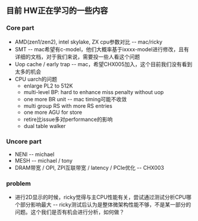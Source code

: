 ## 目前 HW正在学习的一些内容

### Core part

- AMD(zen1/zen2), intel skylake, ZX cpu参数对比	-- mac/ricky
- SMT                                                                         -- mac希望有c-model，他们大概率基于ixxxx-model进行修改，且有详细的文档，对于我们来说，需要投一些人看这个问题
- Uop cache / early trap   -- mac，希望CHX005加入，这个目前我们没有看到太多的机会
- CPU uarch的问题
  - enlarge PL2 to 512K
  - multi-level BP: hard to enhance miss penalty without uop
  - one more BR unit    -- mac timing可能不收敛
  - multi group RS with more RS entries
  - one more AGU for store
  - retire比issue多对performance的影响
  - dual table walker

### Uncore part

- NENI   -- michael
- MESH -- michael / tony
- DRAM带宽 / OPI, ZPI互联带宽 / latency / PCIe优化       -- CHX003

### problem

- 进行2D显示的时候，ricky觉得与主CPU性能有关，尝试通过测试分析CPU哪个部分影响最大     --  ricky测试后认为是整体微架构性能不够，不是某一部分的问题。这个我们是否有机会进行分析，如何做？
